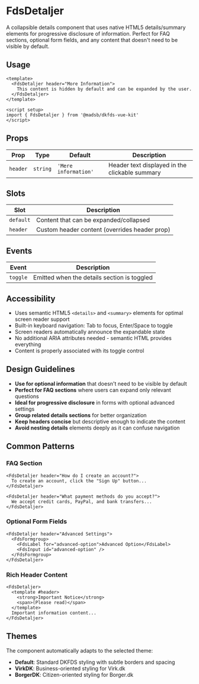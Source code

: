 # FdsDetaljer

A collapsible details component that uses native HTML5 details/summary elements for progressive disclosure of information. Perfect for FAQ sections, optional form fields, and any content that doesn't need to be visible by default.

## Usage

```vue
<template>
  <FdsDetaljer header="More Information">
    This content is hidden by default and can be expanded by the user.
  </FdsDetaljer>
</template>

<script setup>
import { FdsDetaljer } from '@madsb/dkfds-vue-kit'
</script>
```

## Props

| Prop     | Type     | Default              | Description                                    |
| -------- | -------- | -------------------- | ---------------------------------------------- |
| `header` | `string` | `'Mere information'` | Header text displayed in the clickable summary |

## Slots

| Slot      | Description                                   |
| --------- | --------------------------------------------- |
| `default` | Content that can be expanded/collapsed        |
| `header`  | Custom header content (overrides header prop) |

## Events

| Event    | Description                                 |
| -------- | ------------------------------------------- |
| `toggle` | Emitted when the details section is toggled |

## Accessibility

- Uses semantic HTML5 `<details>` and `<summary>` elements for optimal screen reader support
- Built-in keyboard navigation: Tab to focus, Enter/Space to toggle
- Screen readers automatically announce the expandable state
- No additional ARIA attributes needed - semantic HTML provides everything
- Content is properly associated with its toggle control

## Design Guidelines

- **Use for optional information** that doesn't need to be visible by default
- **Perfect for FAQ sections** where users can expand only relevant questions
- **Ideal for progressive disclosure** in forms with optional advanced settings
- **Group related details sections** for better organization
- **Keep headers concise** but descriptive enough to indicate the content
- **Avoid nesting details** elements deeply as it can confuse navigation

## Common Patterns

### FAQ Section

```vue
<FdsDetaljer header="How do I create an account?">
  To create an account, click the "Sign Up" button...
</FdsDetaljer>

<FdsDetaljer header="What payment methods do you accept?">
  We accept credit cards, PayPal, and bank transfers...
</FdsDetaljer>
```

### Optional Form Fields

```vue
<FdsDetaljer header="Advanced Settings">
  <FdsFormgroup>
    <FdsLabel for="advanced-option">Advanced Option</FdsLabel>
    <FdsInput id="advanced-option" />
  </FdsFormgroup>
</FdsDetaljer>
```

### Rich Header Content

```vue
<FdsDetaljer>
  <template #header>
    <strong>Important Notice</strong>
    <span>(Please read)</span>
  </template>
  Important information content...
</FdsDetaljer>
```

## Themes

The component automatically adapts to the selected theme:

- **Default**: Standard DKFDS styling with subtle borders and spacing
- **VirkDK**: Business-oriented styling for Virk.dk
- **BorgerDK**: Citizen-oriented styling for Borger.dk
